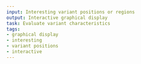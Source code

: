 ```yaml
---
input: Interesting variant positions or regions
output: Interactive graphical display
task: Evaluate variant characteristics
tags:
- graphical display
- interesting
- variant positions
- interactive
---
```

